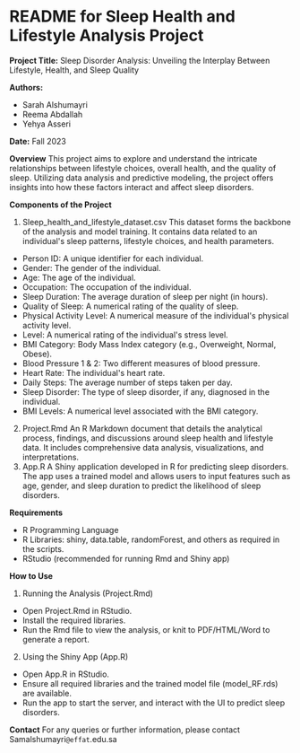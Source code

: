 # README for Sleep Health and Lifestyle Analysis Project


**Project Title:**
Sleep Disorder Analysis: Unveiling the Interplay Between Lifestyle, Health, and Sleep Quality

**Authors:**
- Sarah Alshumayri 
- Reema Abdallah 
- Yehya Asseri 

**Date:**
Fall 2023

**Overview**
This project aims to explore and understand the intricate relationships between lifestyle choices, overall health, and the quality of sleep. Utilizing data analysis and predictive modeling, the project offers insights into how these factors interact and affect sleep disorders.


**Components of the Project**
1. Sleep_health_and_lifestyle_dataset.csv
This dataset forms the backbone of the analysis and model training. It contains data related to an individual's sleep patterns, lifestyle choices, and health parameters.

- Person ID: A unique identifier for each individual.
- Gender: The gender of the individual.
- Age: The age of the individual.
- Occupation: The occupation of the individual.
- Sleep Duration: The average duration of sleep per night (in hours).
- Quality of Sleep: A numerical rating of the quality of sleep.
- Physical Activity Level: A numerical measure of the individual's physical activity level.
-  Level: A numerical rating of the individual's stress level.
- BMI Category: Body Mass Index category (e.g., Overweight, Normal, Obese).
- Blood Pressure 1 & 2: Two different measures of blood pressure.
- Heart Rate: The individual's heart rate.
- Daily Steps: The average number of steps taken per day.
- Sleep Disorder: The type of sleep disorder, if any, diagnosed in the individual.
- BMI Levels: A numerical level associated with the BMI category.

2. Project.Rmd
An R Markdown document that details the analytical process, findings, and discussions around sleep health and lifestyle data. It includes comprehensive data analysis, visualizations, and interpretations.
3. App.R
A Shiny application developed in R for predicting sleep disorders. The app uses a trained model and allows users to input features such as age, gender, and sleep duration to predict the likelihood of sleep disorders.

**Requirements**
- R Programming Language
- R Libraries: shiny, data.table, randomForest, and others as required in the scripts.
- RStudio (recommended for running Rmd and Shiny app)

**How to Use**
1. Running the Analysis (Project.Rmd)

- Open Project.Rmd in RStudio.
- Install the required libraries.
- Run the Rmd file to view the analysis, or knit to PDF/HTML/Word to generate a report.
2. Using the Shiny App (App.R)

- Open App.R in RStudio.
- Ensure all required libraries and the trained model file (model_RF.rds) are available.
- Run the app to start the server, and interact with the UI to predict sleep disorders.

**Contact**
For any queries or further information, please contact Samalshumayri`@effat`.edu.sa
